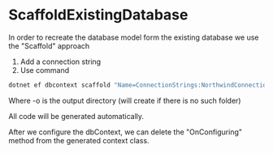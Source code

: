 ﻿# ScaffoldExistingDatabase

In order to recreate the database model form the existing database we use the "Scaffold" approach

1) Add a connection string
2) Use command

```cmd
dotnet ef dbcontext scaffold "Name=ConnectionStrings:NorthwindConnectionString" Microsoft.EntityFrameworkCore.SqlServer -o NorthwindDataModels
```

Where -o is the output directory (will create if there is no such folder)

All code will be generated automatically.

After we configure the dbContext, we can delete the "OnConfiguring" method from the generated context class.
